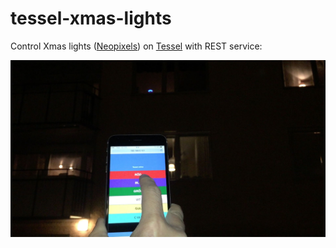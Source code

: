 tessel-xmas-lights
==================

Control Xmas lights ([Neopixels](http://www.adafruit.com/category/168)) on [Tessel](https://tessel.io) with REST service:

![Control Xmas lights](https://raw.githubusercontent.com/dermike/tessel-xmas-lights/master/screenshot.jpg)
